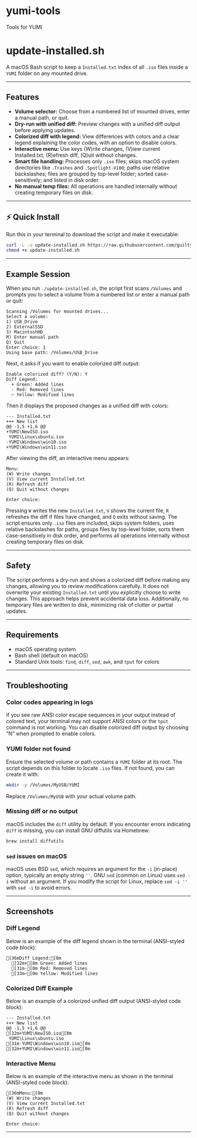 # yumi-tools
Tools for YUMI

# update-installed.sh

A macOS Bash script to keep a `Installed.txt` index of all `.iso` files inside a `YUMI` folder on any mounted drive.

---

## Features

- **Volume selector:** Choose from a numbered list of mounted drives, enter a manual path, or quit.
- **Dry-run with unified diff:** Preview changes with a unified diff output before applying updates.
- **Colorized diff with legend:** View differences with colors and a clear legend explaining the color codes, with an option to disable colors.
- **Interactive menu:** Use keys (W)rite changes, (V)iew current Installed.txt, (R)efresh diff, (Q)uit without changes.
- **Smart file handling:** Processes only `.iso` files; skips macOS system directories like `.Trashes` and `.Spotlight-V100`; paths use relative backslashes; files are grouped by top-level folder; sorted case-sensitively; and listed in disk order.
- **No manual temp files:** All operations are handled internally without creating temporary files on disk.

---

## ⚡ Quick Install

Run this in your terminal to download the script and make it executable:

```bash
curl -L -o update-installed.sh https://raw.githubusercontent.com/guiltykeyboard/yumi-tools/main/MacOS/update-installed.sh
chmod +x update-installed.sh
```

---

## Example Session

When you run `./update-installed.sh`, the script first scans `/Volumes` and prompts you to select a volume from a numbered list or enter a manual path or quit:

```
Scanning /Volumes for mounted drives...
Select a volume:
1) USB_Drive
2) ExternalSSD
3) MacintoshHD
M) Enter manual path
Q) Quit
Enter choice: 1
Using base path: /Volumes/USB_Drive
```

Next, it asks if you want to enable colorized diff output:

```
Enable colorized diff? (Y/N): Y
Diff Legend:
  + Green: Added lines
  - Red: Removed lines
  ~ Yellow: Modified lines
```

Then it displays the proposed changes as a unified diff with colors:

```
--- Installed.txt
+++ New list
@@ -1,5 +1,6 @@
+YUMI\NewISO.iso
 YUMI\Linux\ubuntu.iso
-YUMI\Windows\win10.iso
+YUMI\Windows\win11.iso
```

After viewing the diff, an interactive menu appears:

```
Menu:
(W) Write changes
(V) View current Installed.txt
(R) Refresh diff
(Q) Quit without changes

Enter choice:
```

Pressing `W` writes the new `Installed.txt`, `V` shows the current file, `R` refreshes the diff if files have changed, and `Q` exits without saving. The script ensures only `.iso` files are included, skips system folders, uses relative backslashes for paths, groups files by top-level folder, sorts them case-sensitively in disk order, and performs all operations internally without creating temporary files on disk.

---

## Safety

The script performs a dry-run and shows a colorized diff before making any changes, allowing you to review modifications carefully. It does not overwrite your existing `Installed.txt` until you explicitly choose to write changes. This approach helps prevent accidental data loss. Additionally, no temporary files are written to disk, minimizing risk of clutter or partial updates.

---

## Requirements

- macOS operating system
- Bash shell (default on macOS)
- Standard Unix tools: `find`, `diff`, `sed`, `awk`, and `tput` for colors

---

## Troubleshooting

### Color codes appearing in logs

If you see raw ANSI color escape sequences in your output instead of colored text, your terminal may not support ANSI colors or the `tput` command is not working. You can disable colorized diff output by choosing “N” when prompted to enable colors.

### YUMI folder not found

Ensure the selected volume or path contains a `YUMI` folder at its root. The script depends on this folder to locate `.iso` files. If not found, you can create it with:

```bash
mkdir -p /Volumes/MyUSB/YUMI
```

Replace `/Volumes/MyUSB` with your actual volume path.

### Missing diff or no output

macOS includes the `diff` utility by default. If you encounter errors indicating `diff` is missing, you can install GNU diffutils via Homebrew:

```bash
brew install diffutils
```

### `sed` issues on macOS

macOS uses BSD `sed`, which requires an argument for the `-i` (in-place) option, typically an empty string `''`. GNU `sed` (common on Linux) uses `sed -i` without an argument. If you modify the script for Linux, replace `sed -i ''` with `sed -i` to avoid errors.

---

## Screenshots

### Diff Legend

Below is an example of the diff legend shown in the terminal (ANSI-styled code block):

```ansi
[36mDiff Legend:[0m
  [32m+[0m Green: Added lines
  [31m-[0m Red: Removed lines
  [33m~[0m Yellow: Modified lines
```

### Colorized Diff Example

Below is an example of a colorized unified diff output (ANSI-styled code block):

```ansi
--- Installed.txt
+++ New list
@@ -1,5 +1,6 @@
[32m+YUMI\NewISO.iso[0m
 YUMI\Linux\ubuntu.iso
[31m-YUMI\Windows\win10.iso[0m
[32m+YUMI\Windows\win11.iso[0m
```

### Interactive Menu

Below is an example of the interactive menu as shown in the terminal (ANSI-styled code block):

```ansi
[36mMenu:[0m
(W) Write changes
(V) View current Installed.txt
(R) Refresh diff
(Q) Quit without changes

Enter choice:
```

---
